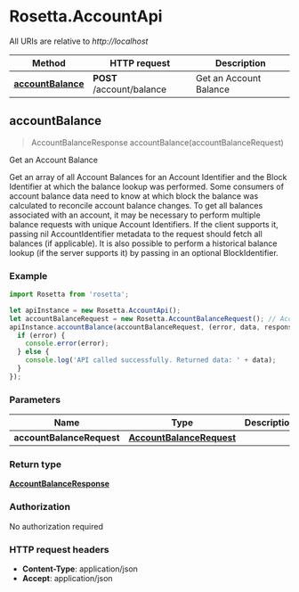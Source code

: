 # Rosetta.AccountApi

All URIs are relative to *http://localhost*

Method | HTTP request | Description
------------- | ------------- | -------------
[**accountBalance**](AccountApi.md#accountBalance) | **POST** /account/balance | Get an Account Balance



## accountBalance

> AccountBalanceResponse accountBalance(accountBalanceRequest)

Get an Account Balance

Get an array of all Account Balances for an Account Identifier and the Block Identifier at which the balance lookup was performed.  Some consumers of account balance data need to know at which block the balance was calculated to reconcile account balance changes.  To get all balances associated with an account, it may be necessary to perform multiple balance requests with unique Account Identifiers.  If the client supports it, passing nil AccountIdentifier metadata to the request should fetch all balances (if applicable).  It is also possible to perform a historical balance lookup (if the server supports it) by passing in an optional BlockIdentifier.

### Example

```javascript
import Rosetta from 'rosetta';

let apiInstance = new Rosetta.AccountApi();
let accountBalanceRequest = new Rosetta.AccountBalanceRequest(); // AccountBalanceRequest | 
apiInstance.accountBalance(accountBalanceRequest, (error, data, response) => {
  if (error) {
    console.error(error);
  } else {
    console.log('API called successfully. Returned data: ' + data);
  }
});
```

### Parameters


Name | Type | Description  | Notes
------------- | ------------- | ------------- | -------------
 **accountBalanceRequest** | [**AccountBalanceRequest**](AccountBalanceRequest.md)|  | 

### Return type

[**AccountBalanceResponse**](AccountBalanceResponse.md)

### Authorization

No authorization required

### HTTP request headers

- **Content-Type**: application/json
- **Accept**: application/json

